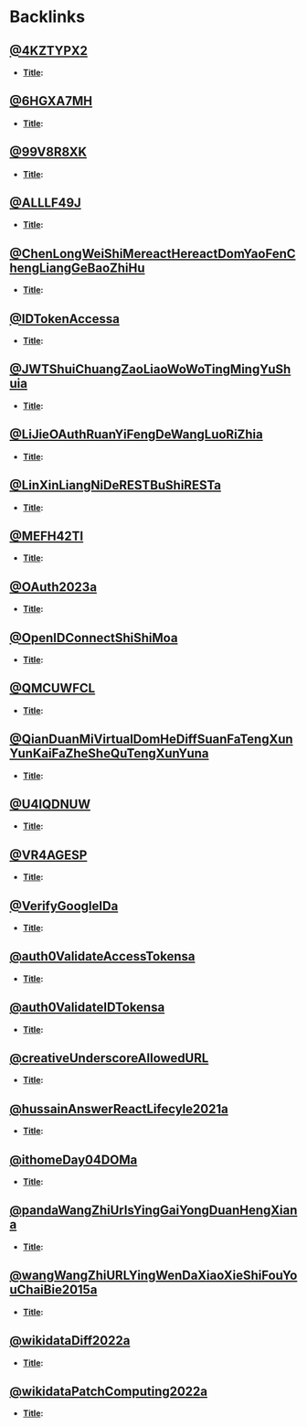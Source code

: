 
# Backlinks
## [@4KZTYPX2](<@4KZTYPX2.md>)
- **[Title](<Title.md>):**

## [@6HGXA7MH](<@6HGXA7MH.md>)
- **[Title](<Title.md>):**

## [@99V8R8XK](<@99V8R8XK.md>)
- **[Title](<Title.md>):**

## [@ALLLF49J](<@ALLLF49J.md>)
- **[Title](<Title.md>):**

## [@ChenLongWeiShiMereactHereactDomYaoFenChengLiangGeBaoZhiHu](<@ChenLongWeiShiMereactHereactDomYaoFenChengLiangGeBaoZhiHu.md>)
- **[Title](<Title.md>):**

## [@IDTokenAccessa](<@IDTokenAccessa.md>)
- **[Title](<Title.md>):**

## [@JWTShuiChuangZaoLiaoWoWoTingMingYuShuia](<@JWTShuiChuangZaoLiaoWoWoTingMingYuShuia.md>)
- **[Title](<Title.md>):**

## [@LiJieOAuthRuanYiFengDeWangLuoRiZhia](<@LiJieOAuthRuanYiFengDeWangLuoRiZhia.md>)
- **[Title](<Title.md>):**

## [@LinXinLiangNiDeRESTBuShiRESTa](<@LinXinLiangNiDeRESTBuShiRESTa.md>)
- **[Title](<Title.md>):**

## [@MEFH42TI](<@MEFH42TI.md>)
- **[Title](<Title.md>):**

## [@OAuth2023a](<@OAuth2023a.md>)
- **[Title](<Title.md>):**

## [@OpenIDConnectShiShiMoa](<@OpenIDConnectShiShiMoa.md>)
- **[Title](<Title.md>):**

## [@QMCUWFCL](<@QMCUWFCL.md>)
- **[Title](<Title.md>):**

## [@QianDuanMiVirtualDomHeDiffSuanFaTengXunYunKaiFaZheSheQuTengXunYuna](<@QianDuanMiVirtualDomHeDiffSuanFaTengXunYunKaiFaZheSheQuTengXunYuna.md>)
- **[Title](<Title.md>):**

## [@U4IQDNUW](<@U4IQDNUW.md>)
- **[Title](<Title.md>):**

## [@VR4AGESP](<@VR4AGESP.md>)
- **[Title](<Title.md>):**

## [@VerifyGoogleIDa](<@VerifyGoogleIDa.md>)
- **[Title](<Title.md>):**

## [@auth0ValidateAccessTokensa](<@auth0ValidateAccessTokensa.md>)
- **[Title](<Title.md>):**

## [@auth0ValidateIDTokensa](<@auth0ValidateIDTokensa.md>)
- **[Title](<Title.md>):**

## [@creativeUnderscoreAllowedURL](<@creativeUnderscoreAllowedURL.md>)
- **[Title](<Title.md>):**

## [@hussainAnswerReactLifecyle2021a](<@hussainAnswerReactLifecyle2021a.md>)
- **[Title](<Title.md>):**

## [@ithomeDay04DOMa](<@ithomeDay04DOMa.md>)
- **[Title](<Title.md>):**

## [@pandaWangZhiUrlsYingGaiYongDuanHengXiana](<@pandaWangZhiUrlsYingGaiYongDuanHengXiana.md>)
- **[Title](<Title.md>):**

## [@wangWangZhiURLYingWenDaXiaoXieShiFouYouChaiBie2015a](<@wangWangZhiURLYingWenDaXiaoXieShiFouYouChaiBie2015a.md>)
- **[Title](<Title.md>):**

## [@wikidataDiff2022a](<@wikidataDiff2022a.md>)
- **[Title](<Title.md>):**

## [@wikidataPatchComputing2022a](<@wikidataPatchComputing2022a.md>)
- **[Title](<Title.md>):**

